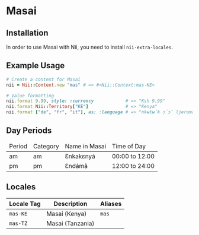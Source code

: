 <!-- This file has been generated. Source: languages/_template.md.erb -->

# Masai

## Installation

In order to use Masai with Nii, you need to install `nii-extra-locales`.

## Example Usage

``` ruby
# Create a context for Masai
nii = Nii::Context.new "mas" # => #<Nii::Context:mas-KE>

# Value formatting
nii.format 9.99, style: :currency            # => "Ksh 9.99"
nii.format Nii::Territory["KE"]              # => "Kenya"
nii.format ["de", "fr", "it"], as: :language # => "nkʉtʉ́k ɔ́ɔ̄ ljerumani, nkʉtʉ́k ɔ́ɔ̄ faransa, nkʉtʉ́k ɔ́ɔ̄ ltalian"
```

## Day Periods


<table>
  <thead>
    <tr>
      <td>Period</td>
      <td>Category</td>
      <td>Name in Masai</td>
      <td>Time of Day</td>
    </tr>
  </thead>
  <tbody>
    <tr>
      <td>am</td>
      <td>am</td>
      <td>Ɛnkakɛnyá</td>
      <td>00:00 to 12:00</td>
    </tr>
    <tr>
      <td>pm</td>
      <td>pm</td>
      <td>Ɛndámâ</td>
      <td>12:00 to 24:00</td>
    </tr>
  </tbody>
</table>



## Locales

<table>
  <thead>
    <tr>
      <th>Locale Tag</th>
      <th>Description</th>
      <th>Aliases</th>
    </tr>
  </thead>
  <tbody>
    <tr>
      <td><code>mas-KE</code></td>
      <td>Masai (Kenya)</td>
      <td><code>mas</code></td>
    </tr>
    <tr>
      <td><code>mas-TZ</code></td>
      <td>Masai (Tanzania)</td>
      <td></td>
    </tr>
  </tbody>
</table>

